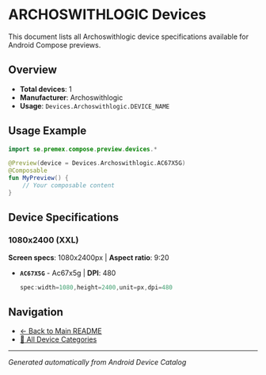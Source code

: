 # ARCHOSWITHLOGIC Devices

This document lists all Archoswithlogic device specifications available for Android Compose previews.

## Overview

- **Total devices**: 1
- **Manufacturer**: Archoswithlogic
- **Usage**: `Devices.Archoswithlogic.DEVICE_NAME`

## Usage Example

```kotlin
import se.premex.compose.preview.devices.*

@Preview(device = Devices.Archoswithlogic.AC67X5G)
@Composable
fun MyPreview() {
    // Your composable content
}
```

## Device Specifications

### 1080x2400 (XXL)

**Screen specs**: 1080x2400px | **Aspect ratio**: 9:20

- **`AC67X5G`** - Ac67x5g | **DPI**: 480
  ```kotlin
  spec:width=1080,height=2400,unit=px,dpi=480
  ```

## Navigation

- [← Back to Main README](../../README.md)
- [📱 All Device Categories](../README.md)

---
*Generated automatically from Android Device Catalog*
